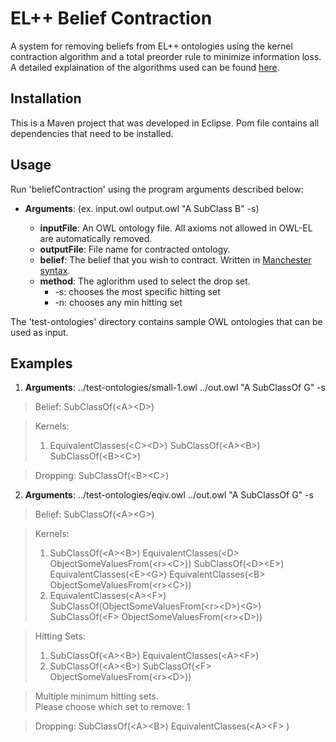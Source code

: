 # EL++ Belief Contraction 
A system for removing beliefs from EL++ ontologies using the kernel contraction
algorithm and a total preorder rule to minimize information loss. A detailed explaination of the
algorithms used can be found
[here](https://bwconrad.github.io/2019/07/05/belief-contractions-on-large-ontologies-with-minimal-knowledge-loss.html). 

## Installation
This is a Maven project that was developed in Eclipse. Pom file contains all dependencies 
that need to be installed. 

## Usage
Run 'beliefContraction' using the program arguments described below:
+ **Arguments**: <inputFile> <outputFile> <belief> <method> (ex. input.owl output.owl "A SubClass B" -s)
    + __inputFile__: An OWL ontology file. All axioms not allowed in OWL-EL
      are automatically removed. 
    + __outputFile__: File name for contracted ontology.
    + __belief__: The belief that you wish to contract. Written in [Manchester
      syntax](https://www.w3.org/TR/owl2-manchester-syntax/#Formal_Description_for_Mapping_to_OWL_2_Functional-Style_Syntax).
    + __method__: The aglorithm used to select the drop set.
        + -s: chooses the most specific hitting set
        + -n: chooses any min hitting set

The 'test-ontologies' directory contains sample OWL ontologies that can be used as input. 

## Examples

1) **Arguments**: ../test-ontologies/small-1.owl ../out.owl "A SubClassOf G" -s
> Belief: SubClassOf(\<A>\<D>)


> Kernels: 
> 1) EquivalentClasses(\<C>\<D>) SubClassOf(\<A>\<B>) SubClassOf(\<B>\<C>)

> Dropping: SubClassOf(\<B>\<C>)

2) **Arguments**:  ../test-ontologies/eqiv.owl ../out.owl "A SubClassOf G" -s
> Belief: SubClassOf(\<A>\<G>)

> Kernels:  
> 1) SubClassOf(\<A>\<B>) EquivalentClasses(\<D> ObjectSomeValuesFrom(\<r>\<C>))
> SubClassOf(\<D>\<E>) EquivalentClasses(\<E>\<G>) EquivalentClasses(\<B>
> ObjectSomeValuesFrom(\<r>\<C>)) 
> 2) EquivalentClasses(\<A>\<F>) SubClassOf(ObjectSomeValuesFrom(\<r>\<D>)\<G>) SubClassOf(\<F> ObjectSomeValuesFrom(\<r>\<D>))

> Hitting Sets:
> 1) SubClassOf(\<A>\<B>) EquivalentClasses(\<A>\<F>)
> 2) SubClassOf(\<A>\<B>) SubClassOf(\<F> ObjectSomeValuesFrom(\<r>\<D>))

> Multiple minimum hitting sets. \
> Please choose which set to remove: 
1

> Dropping: 
SubClassOf(\<A>\<B>) EquivalentClasses(\<A>\<F> )

